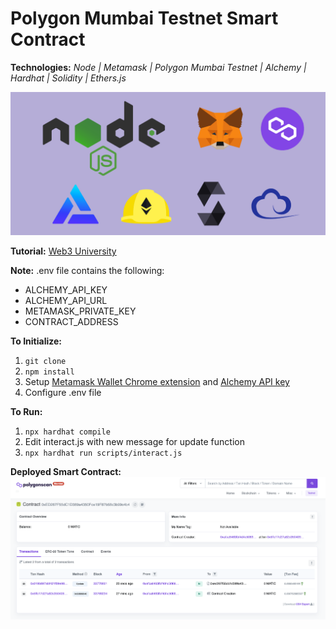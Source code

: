 # Polygon Mumbai Testnet Smart Contract

**Technologies:** _Node | Metamask | Polygon Mumbai Testnet | Alchemy | Hardhat | Solidity | Ethers.js_

![Project's Technologies](README_imgs/technologies.png)

**Tutorial:** [Web3 University](https://www.web3.university/tracks/create-a-smart-contract/interact-with-your-smart-contract)

**Note:** .env file contains the following:

- ALCHEMY_API_KEY
- ALCHEMY_API_URL
- METAMASK_PRIVATE_KEY
- CONTRACT_ADDRESS

**To Initialize:**

1. `git clone`
2. `npm install`
3. Setup [Metamask Wallet Chrome extension](https://chrome.google.com/webstore/detail/metamask/nkbihfbeogaeaoehlefnkodbefgpgknn?hl=en) and [Alchemy API key](https://www.alchemy.com/)
4. Configure .env file

**To Run:**

1. `npx hardhat compile`
2. Edit interact.js with new message for update function
3. `npx hardhat run scripts/interact.js`

**Deployed Smart Contract:**
![Deployed Smart Contract](README_imgs/deployed_smart_contract.png)
